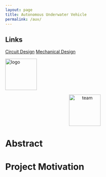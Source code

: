 ```yaml
---
layout: page
title: Autonomous Underwater Vehicle
permalink: /auv/
---
```


## Links
[Circuit Design](/auv/circuitdesign)
[Mechanical Design](/auv/mechdesign)


<div style="text-align: left">
  <img src="../assets/img/hmc_logo.png" alt="logo" width="100" />
</div>

<n></n>
<div style="text-align: center">
  <img src="../assets/img/team.png" alt="team" width="100" />
</div>
<n></n>


# Abstract
<n></n>


# Project Motivation
<n></n>


